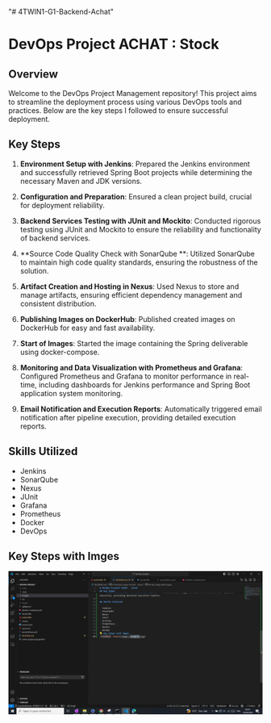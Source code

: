 "# 4TWIN1-G1-Backend-Achat"

# DevOps Project ACHAT : Stock

## Overview

Welcome to the DevOps Project Management repository! This project aims to streamline the deployment process using various DevOps tools and practices. Below are the key steps I followed to ensure successful deployment.

## Key Steps

1. **Environment Setup with Jenkins**: Prepared the Jenkins environment and successfully retrieved Spring Boot projects while determining the necessary Maven and JDK versions.

2. **Configuration and Preparation**: Ensured a clean project build, crucial for deployment reliability.

3. **Backend Services Testing with JUnit and Mockito**: Conducted rigorous testing using JUnit and Mockito to ensure the reliability and functionality of backend services.

4. **Source Code Quality Check with SonarQube **: Utilized SonarQube to maintain high code quality standards, ensuring the robustness of the solution.

5. **Artifact Creation and Hosting in Nexus**: Used Nexus to store and manage artifacts, ensuring efficient dependency management and consistent distribution.

6. **Publishing Images on DockerHub**: Published created images on DockerHub for easy and fast availability.

7. **Start of Images**: Started the image containing the Spring deliverable using docker-compose.

8. **Monitoring and Data Visualization with Prometheus and Grafana**: Configured Prometheus and Grafana to monitor performance in real-time, including dashboards for Jenkins performance and Spring Boot application system monitoring.

9. **Email Notification and Execution Reports**: Automatically triggered email notification after pipeline execution, providing detailed execution reports.

## Skills Utilized

- Jenkins
- SonarQube
- Nexus
- JUnit
- Grafana
- Prometheus
- Docker
- DevOps

## Key Steps with Imges

![Example Image](images/image.png)

